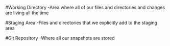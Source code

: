 #Working Directory
-Area where all of our files and directories and changes are living all the time

#Staging Area
-Files and directories that we explicitly add to the staging area

#Git Repository
-Where all our snapshots are stored